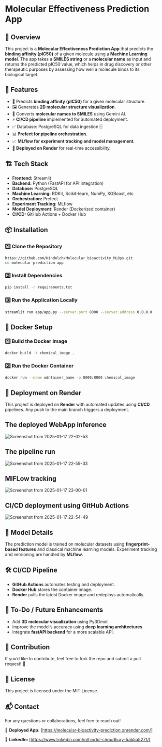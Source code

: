 # Molecular Effectiveness Prediction App

## 🚀 Overview
This project is a **Molecular Effectiveness Prediction App** that predicts the **binding affinity (pIC50)** of a given molecule using a **Machine Learning model**. The app takes a **SMILES string** or a **molecular name** as input and returns the predicted pIC50 value, which helps in drug discovery or other therapeutic purposes by assessing how well a molecule binds to its biological target.

## 🎯 Features
- 🧪 Predicts **binding affinity (pIC50)** for a given molecular structure.
- 🖼️ Generates **2D molecular structure visualization**.
- 🔬 Converts **molecular names to SMILES** using Gemini AI.
- ⚡ **CI/CD pipeline** implemented for automated deployment.
- ✅ Database: PostgreSQL for data ingestion 🗄️
- 📊 **Prefect for pipeline orchestration**.
- 📈 **MLflow for experiment tracking and model management**.
- 🚀 **Deployed on Render** for real-time accessibility.

## 🏗️ Tech Stack
- **Frontend:** Streamlit
- **Backend:** Python (FastAPI for API integration)
- **Database:** PostgreSQL 
- **Machine Learning:** RDKit, Scikit-learn, NumPy, XGBoost, etc
- **Orchestration:** Prefect
- **Experiment Tracking:** MLflow
- **Model Deployment:** Render (Dockerized container)
- **CI/CD:** GitHub Actions + Docker Hub

## 📦 Installation
### 1️⃣ Clone the Repository
```bash
https://github.com/Hindolch/Molecular_bioactivity_MLOps.git
cd molecular-prediction-app
```

### 2️⃣ Install Dependencies
```bash
pip install -r requirements.txt
```

### 3️⃣ Run the Application Locally
```bash
streamlit run app/app.py --server.port 8000 --server.address 0.0.0.0
```

## 🐳 Docker Setup
### 1️⃣ Build the Docker Image
```bash
docker build -t chemical_image .
```

### 2️⃣ Run the Docker Container
```bash
docker run --name odntainer_name -p 8000:8000 chemical_image
```

## 🚀 Deployment on Render
This project is deployed on **Render** with automated updates using **CI/CD** pipelines. Any push to the main branch triggers a deployment.

## The deployed WebApp inference

![Screenshot from 2025-01-17 22-02-53](https://github.com/user-attachments/assets/798996cc-6e45-481e-ac31-d662f35bd761)

## The pipeline run

![Screenshot from 2025-01-17 22-59-33](https://github.com/user-attachments/assets/f9fbc819-4530-4a0f-a004-63ad7b07737d)

## MlFLow tracking 

![Screenshot from 2025-01-17 23-00-01](https://github.com/user-attachments/assets/fc533651-cfa6-42b8-b294-cc80a7b4f605)

## CI/CD deployment using GitHub Actions

![Screenshot from 2025-01-17 22-54-49](https://github.com/user-attachments/assets/5331899f-bd65-493c-94f5-ac2e1058397f)



## 🔬 Model Details
The prediction model is trained on molecular datasets using **fingerprint-based features** and classical machine learning models. Experiment tracking and versioning are handled by **MLflow**.

## 🛠️ CI/CD Pipeline
- **GitHub Actions** automates testing and deployment.
- **Docker Hub** stores the container image.
- **Render** pulls the latest Docker image and redeploys automatically.

## 📌 To-Do / Future Enhancements
- Add **3D molecular visualization** using Py3Dmol.
- Improve the model’s accuracy using **deep learning architectures**.
- Integrate **fastAPI backend** for a more scalable API.

## 🤝 Contribution
If you’d like to contribute, feel free to fork the repo and submit a pull request! 🚀

## 📜 License
This project is licensed under the MIT License.

## 📬 Contact
For any questions or collaborations, feel free to reach out!

🔗 **Deployed App:** [https://molecular-bioactivity-prediction.onrender.com/]

🔗 **LinkedIn:** [https://www.linkedin.com/in/hindol-choudhury-5ab5a5271/]
